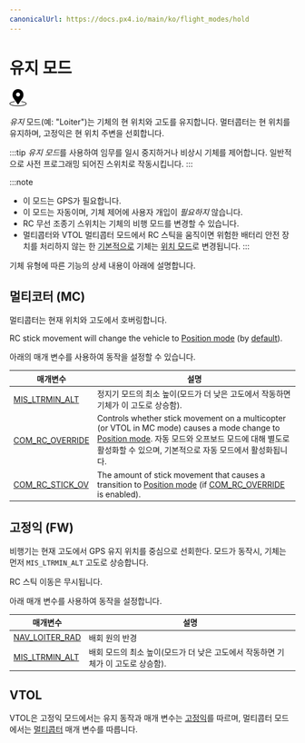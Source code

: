 ```yaml
---
canonicalUrl: https://docs.px4.io/main/ko/flight_modes/hold
---
```


# 유지 모드

[<img src="../../assets/site/position_fixed.svg" title="위치 고정 요구(예, GPS)" width="30px" />](../getting_started/flight_modes.md#key_position_fixed)

*유지* 모드(예: "Loiter")는 기체의 현 위치와 고도를 유지합니다. 멀터콥터는 현 위치를 유지하며, 고정익은 현 위치 주변을 선회합니다.

:::tip
*유지 모드*를 사용하여 임무를 일시 중지하거나 비상시 기체를 제어합니다. 일반적으로 사전 프로그래밍 되어진 스위치로 작동시킵니다.
:::

:::note

* 이 모드는 GPS가 필요합니다.
* 이 모드는 자동이며, 기체 제어에 사용자 개입이 *필요하지* 않습니다.
* RC 무선 조종기 스위치는 기체의 비행 모드를 변경할 수 있습니다.
* 멀티콥터와 VTOL 멀티콥터 모드에서 RC 스틱을 움직이면 위험한 배터리 안전 장치를 처리하지 않는 한 [기본적으로](#COM_RC_OVERRIDE) 기체는 [위치 모드](../flight_modes/position_mc.md)로 변경됩니다.
:::

기체 유형에 따른 기능의 상세 내용이 아래에 설명합니다.

## 멀티코터 (MC)

멀티콥터는 현재 위치와 고도에서 호버링합니다.

RC stick movement will change the vehicle to [Position mode](../flight_modes/position_mc.md) (by [default](#COM_RC_OVERRIDE)).

아래의 매개 변수를 사용하여 동작을 설정할 수 있습니다.

| 매개변수                                                                                                    | 설명                                                                                                                                                                                                      |
| ------------------------------------------------------------------------------------------------------- | ------------------------------------------------------------------------------------------------------------------------------------------------------------------------------------------------------- |
| <span id="MIS_LTRMIN_ALT"></span>[MIS_LTRMIN_ALT](../advanced_config/parameter_reference.md#MIS_LTRMIN_ALT)   | 정지기 모드의 최소 높이(모드가 더 낮은 고도에서 작동하면 기체가 이 고도로 상승함).                                                                                                                                                        |
| <span id="COM_RC_OVERRIDE"></span>[COM_RC_OVERRIDE](../advanced_config/parameter_reference.md#COM_RC_OVERRIDE) | Controls whether stick movement on a multicopter (or VTOL in MC mode) causes a mode change to [Position mode](../flight_modes/position_mc.md). 자동 모드와 오프보드 모드에 대해 별도로 활성화할 수 있으며, 기본적으로 자동 모드에서 활성화됩니다. |
| <span id="COM_RC_STICK_OV"></span>[COM_RC_STICK_OV](../advanced_config/parameter_reference.md#COM_RC_STICK_OV) | The amount of stick movement that causes a transition to [Position mode](../flight_modes/position_mc.md) (if [COM_RC_OVERRIDE](#COM_RC_OVERRIDE) is enabled).                                         |

<!-- Code for this here: https://github.com/PX4/PX4-Autopilot/blob/master/src/modules/navigator/loiter.cpp#L61 -->

## 고정익 (FW)

비행기는 현재 고도에서 GPS 유지 위치를 중심으로 선회한다. 모드가 동작시, 기체는 먼저 `MIS_LTRMIN_ALT` 고도로 상승합니다. 

RC 스틱 이동은 무시됩니다.

아래 매개 변수를 사용하여 동작을 설정합니다.

| 매개변수                                                                         | 설명                                              |
| ---------------------------------------------------------------------------- | ----------------------------------------------- |
| [NAV_LOITER_RAD](../advanced_config/parameter_reference.md#NAV_LOITER_RAD) | 배회 원의 반경                                        |
| [MIS_LTRMIN_ALT](../advanced_config/parameter_reference.md#MIS_LTRMIN_ALT) | 배회 모드의 최소 높이(모드가 더 낮은 고도에서 작동하면 기체가 이 고도로 상승함). |

## VTOL

VTOL은 고정익 모드에서는 유지 동작과 매개 변수는 [고정익](#fixed-wing-fw)를 따르며, 멀티콥터 모드에서는 [멀티콥터](#multi-copter-mc) 매개 변수를 따릅니다.

<!-- this maps to AUTO_LOITER in flight mode state machine -->